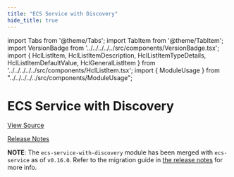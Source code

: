```yaml
---
title: "ECS Service with Discovery"
hide_title: true
---
```


import Tabs from '@theme/Tabs';
import TabItem from '@theme/TabItem';
import VersionBadge from '../../../../../src/components/VersionBadge.tsx';
import { HclListItem, HclListItemDescription, HclListItemTypeDetails, HclListItemDefaultValue, HclGeneralListItem } from '../../../../../src/components/HclListItem.tsx';
import { ModuleUsage } from "../../../../../src/components/ModuleUsage";

<VersionBadge repoTitle="Amazon ECS" version="0.35.2" lastModifiedVersion="0.24.1"/>

# ECS Service with Discovery

<a href="https://github.com/gruntwork-io/terraform-aws-ecs/tree/v0.35.2/modules/ecs-service-with-discovery" className="link-button" title="View the source code for this module in GitHub.">View Source</a>

<a href="https://github.com/gruntwork-io/terraform-aws-ecs/releases/tag/v0.24.1" className="link-button" title="Release notes for only versions which impacted this module.">Release Notes</a>

**NOTE**: The `ecs-service-with-discovery` module has been merged with `ecs-service` as of `v0.16.0`. Refer to the migration
guide in [the release notes](https://github.com/gruntwork-io/terraform-aws-ecs/releases/tag/v0.16.0) for more info.


<!-- ##DOCS-SOURCER-START
{
  "originalSources": [
    "https://github.com/gruntwork-io/terraform-aws-ecs/tree/v0.35.2/modules/ecs-service-with-discovery/readme.md",
    "https://github.com/gruntwork-io/terraform-aws-ecs/tree/v0.35.2/modules/ecs-service-with-discovery/variables.tf",
    "https://github.com/gruntwork-io/terraform-aws-ecs/tree/v0.35.2/modules/ecs-service-with-discovery/outputs.tf"
  ],
  "sourcePlugin": "module-catalog-api",
  "hash": "082536141e7901c88672a4a538ed3cf8"
}
##DOCS-SOURCER-END -->
